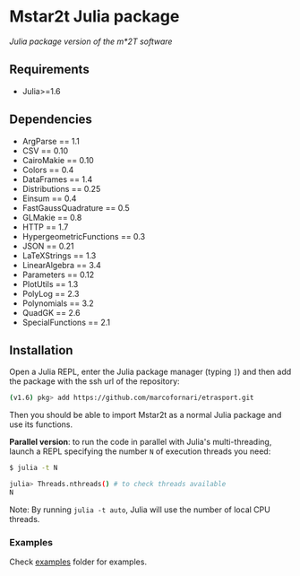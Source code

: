 # Mstar2t Julia package

*Julia package version of the m\*2T software*

## Requirements 

- Julia>=1.6

## Dependencies

- ArgParse == 1.1
- CSV == 0.10
- CairoMakie == 0.10
- Colors == 0.4
- DataFrames == 1.4
- Distributions == 0.25
- Einsum == 0.4
- FastGaussQuadrature == 0.5
- GLMakie == 0.8
- HTTP == 1.7
- HypergeometricFunctions == 0.3
- JSON == 0.21
- LaTeXStrings == 1.3
- LinearAlgebra == 3.4
- Parameters == 0.12
- PlotUtils == 1.3
- PolyLog == 2.3
- Polynomials == 3.2
- QuadGK == 2.6
- SpecialFunctions == 2.1

## Installation

Open a Julia REPL, enter the Julia package manager (typing `]`) and then add the package with the ssh url of the repository:

```bash
(v1.6) pkg> add https://github.com/marcofornari/etrasport.git
```

Then you should be able to import Mstar2t as a normal Julia package and use its functions.  

**Parallel version**: to run the code in parallel with Julia's multi-threading, launch a REPL specifying the number `N` of execution threads you need:
```bash
$ julia -t N

julia> Threads.nthreads() # to check threads available
N
```
Note: By running `julia -t auto`, Julia will use the number of local CPU threads.

### Examples
Check [examples](https://github.com/marcofornari/etrasport/tree/main/julia/examples) folder for examples. 
